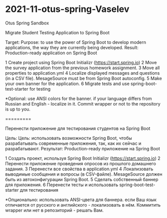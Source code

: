 # 2021-11-otus-spring-Vaselev
Otus Spring Sandbox


Migrate Student Testing Application to Spring Boot

Target:
Purpose: to use the power of Spring Boot to develop modern applications, the way they are currently being developed.
Result: Production-ready application on Spring Boot


1 Create project using Spring Boot Initializr (https://start.spring.io)
2 Move the survey application from the previous homework assignment.
3 Move all properties to application.yml
4 Localize displayed messages and questions (in a CSV file). MesageSource must be from Spring Boot autoconfig.
5 Make your own banner for the application.
6 Migrate tests and use spring-boot-test-starter for testing

*Optional:
use ANSI colors for the banner.
if your language differs from Russian and English - localize in it.
Commit wrapper or not to the repository is up to you.



========= 

Перенести приложение для тестирования студентов на Spring Boot

Цель:
Цель: использовать возможности Spring Boot, чтобы разрабатывать современные приложения, так, как их сейчас и разрабатывают.
Результат: Production-ready приложение на Spring Boot


1 Создать проект, используя Spring Boot Initializr (https://start.spring.io)
2 Перенести приложение проведения опросов из прошлого домашнего задания.
3 Перенести все свойства в application.yml
4 Локализовать выводимые сообщения и вопросы (в CSV-файле). MesageSource должен быть из автоконфигурации Spring Boot.
5 Сделать собственный баннер для приложения.
6 Перенести тесты и использовать spring-boot-test-starter для тестирования

*Опционально:
использовать ANSI-цвета для баннера.
если Ваш язык отличается от русского и английского - локализовать в нём.
Коммитить wrapper или нет в репозиторий - решать Вам.
